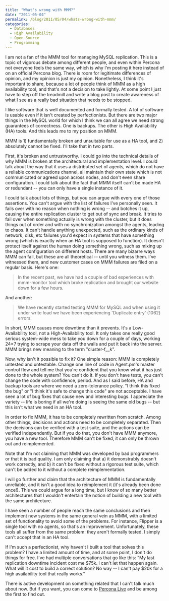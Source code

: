 ```yaml
---
title: "What's wrong with MMM?"
date: "2011-05-04"
permalink: /blog/2011/05/04/whats-wrong-with-mmm/
categories:
  - Databases
  - High Availability
  - Open Source
  - Programming
---
```

I am not a fan of the MMM tool for managing MySQL replication. This is a topic of vigorous debate among different people, and even within Percona not everyone feels the same way, which is why I'm posting it here instead of on an official Percona blog. There is room for legitimate differences of opinion, and my opinion is just my opinion. Nonetheless, I think it's important to share, because a lot of people think of MMM as a high availability tool, and that's not a decision to take lightly. At some point I just have to step off the treadmill and write a blog post to create awareness of what I see as a really bad situation that needs to be stopped.

I like software that is well documented and formally tested. A lot of software is usable even if it isn't created by perfectionists. But there are two major things in the MySQL world for which I think we can all agree we need strong guarantees of correctness. One is backups. The other is High Availability (HA) tools. And this leads me to my position on MMM.

MMM is 1) fundamentally broken and unsuitable for use as a HA tool, and 2) absolutely cannot be fixed. I'll take that in two parts.

First, it's broken and untrustworthy. I could go into the technical details of why MMM is broken at the architectural and implementation level. I could talk about the way that it uses a distributed set of agents, which do not have a reliable communications channel, all maintain their own state which is not communicated or agreed upon across nodes, and don't even share configuration. I could talk about the fact that MMM itself can't be made HA or redundant -- you can only have a single instance of it.

I could talk about lots of things, but you can argue with every one of those assertions. You can't argue with the list of failures I've personally seen. It fails over with no reason when nothing is wrong -- and botches it up, causing the entire replication cluster to get out of sync and break. It tries to fail over when something actually is wrong with the cluster, but it does things out of order and with no synchronization amongst the agents, leading to chaos. It can't handle anything unexpected, such as the ordinary kinds of network, disk, etc failures you'd expect in systems that have something wrong (which is exactly when an HA tool is supposed to function). It doesn't protect itself against the human doing something wrong, such as mixing up the agent configuration on different hosts. There are many bizarre ways MMM can fail, but these are all theoretical -- until you witness them. I've witnessed them, and new customer cases on MMM failures are filed on a regular basis. Here's one:

> In the recent past, we have had a couple of bad experiences with mmm-monitor tool which broke replication and brought our website down for a few hours.

And another:

> We have recently started testing MMM for MySQL and when using it under write load we have been experiencing 'Duplicate entry' (1062) errors.

In short, MMM causes more downtime than it prevents. It's a Low-Availability tool, not a High-Availability tool. It only takes one really good serious system-wide mess to take you down for a couple of days, working 24&#215;7 trying to scrape your data off the walls and put it back into the server. MMM brings new meaning to the term "cluster-f__k".

Now, why isn't it possible to fix it? One simple reason: MMM is completely untested and untestable. Change one line of code in Agent.pm's master control flow and tell me that you're confident that you know what it has just done to the whole system? You can't do it. If you don't have tests, you can't change the code with confidence, period. And as I said before, HA and backup tools are where we need a zero-tolerance policy. "I think this fixed the bug" or "I think it's safe to change this code" are not acceptable. I have seen a lot of bug fixes that cause new and interesting bugs. I appreciate the variety -- life is boring if all we're doing is seeing the same old bugs -- but this isn't what we need in an HA tool.

In order to fix MMM, it has to be completely rewritten from scratch. Among other things, decisions and actions need to be completely separated. Then the decisions can be verified with a test suite, and the actions can be verified independently. But if you do that, you don't have MMM anymore, you have a new tool. Therefore MMM can't be fixed, it can only be thrown out and reimplemented.

Note that I'm not claiming that MMM was developed by bad programmers or that it is bad quality. I am only claiming that a) it demonstrably doesn't work correctly, and b) it can't be fixed without a rigorous test suite, which can't be added to it without a complete reimplementation.

I will go further and claim that the architecture of MMM is fundamentally unreliable, and it isn't a good idea to reimplement it (it's already been done once!). This we could argue for a long time, but I know of so many better architectures that I wouldn't entertain the notion of building a new tool with the same architecture.

I have seen a number of people reach the same conclusions and then implement new systems in the same general vein as MMM, with a limited set of functionality to avoid some of the problems. For instance, Flipper is a single tool with no agents, so that's an improvement. Unfortunately, these tools all suffer from the same problem: they aren't formally tested. I simply can't accept that in an HA tool.

If I'm such a perfectionist, why haven't I built a tool that solves this problem? I have a limited amount of time, and at some point, I don't do things for free. I've had multiple conversations that go like this: "My last replication downtime incident cost me $75k. I can't let that happen again. What will it cost to build a correct solution? No way -- I can't pay $20k for a high availability tool that really works."

There is active development on something related that I can't talk much about now. But if you want, you can come to [Percona Live][1] and be among the first to find out.

 [1]: http://www.percona.com/live/
